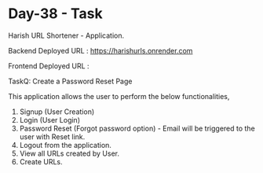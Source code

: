 # Day-38 - Task

Harish URL Shortener - Application.

Backend Deployed URL : https://harishurls.onrender.com

Frontend Deployed URL : 

TaskQ: Create a Password Reset Page

This application allows the user to perform the below functionalities,

1. Signup (User Creation)
2. Login (User Login)
3. Password Reset (Forgot password option) - Email will be triggered to the user with Reset link.
4. Logout from the application.
5. View all URLs created by User.
6. Create URLs.
